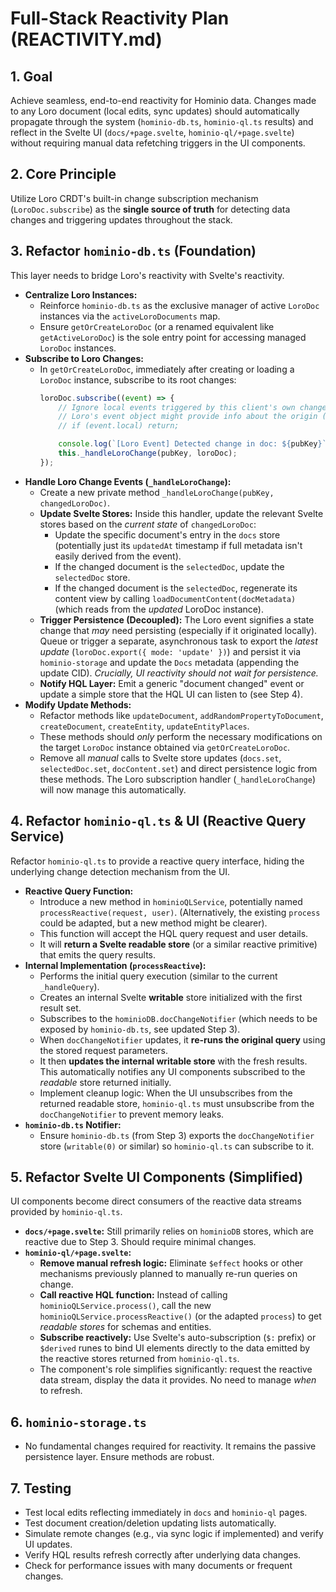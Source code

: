 # Full-Stack Reactivity Plan (REACTIVITY.md)

## 1. Goal

Achieve seamless, end-to-end reactivity for Hominio data. Changes made to any Loro document (local edits, sync updates) should automatically propagate through the system (`hominio-db.ts`, `hominio-ql.ts` results) and reflect in the Svelte UI (`docs/+page.svelte`, `hominio-ql/+page.svelte`) without requiring manual data refetching triggers in the UI components.

## 2. Core Principle

Utilize Loro CRDT's built-in change subscription mechanism (`LoroDoc.subscribe`) as the **single source of truth** for detecting data changes and triggering updates throughout the stack.

## 3. Refactor `hominio-db.ts` (Foundation)

This layer needs to bridge Loro's reactivity with Svelte's reactivity.

-   **Centralize Loro Instances:**
    -   Reinforce `hominio-db.ts` as the exclusive manager of active `LoroDoc` instances via the `activeLoroDocuments` map.
    -   Ensure `getOrCreateLoroDoc` (or a renamed equivalent like `getActiveLoroDoc`) is the sole entry point for accessing managed `LoroDoc` instances.
-   **Subscribe to Loro Changes:**
    -   In `getOrCreateLoroDoc`, immediately after creating or loading a `LoroDoc` instance, subscribe to its root changes:
        ```typescript
        loroDoc.subscribe((event) => {
            // Ignore local events triggered by this client's own changes if possible
            // Loro's event object might provide info about the origin (local vs remote)
            // if (event.local) return; 

            console.log(`[Loro Event] Detected change in doc: ${pubKey}`);
            this._handleLoroChange(pubKey, loroDoc); 
        });
        ```
-   **Handle Loro Change Events (`_handleLoroChange`):**
    -   Create a new private method `_handleLoroChange(pubKey, changedLoroDoc)`.
    -   **Update Svelte Stores:** Inside this handler, update the relevant Svelte stores based on the *current state* of `changedLoroDoc`:
        -   Update the specific document's entry in the `docs` store (potentially just its `updatedAt` timestamp if full metadata isn't easily derived from the event).
        -   If the changed document is the `selectedDoc`, update the `selectedDoc` store.
        -   If the changed document is the `selectedDoc`, regenerate its content view by calling `loadDocumentContent(docMetadata)` (which reads from the *updated* LoroDoc instance).
    -   **Trigger Persistence (Decoupled):** The Loro event signifies a state change that *may* need persisting (especially if it originated locally). Queue or trigger a separate, asynchronous task to export the *latest update* (`loroDoc.export({ mode: 'update' })`) and persist it via `hominio-storage` and update the `Docs` metadata (appending the update CID). *Crucially, UI reactivity should not wait for persistence.*
    -   **Notify HQL Layer:** Emit a generic "document changed" event or update a simple store that the HQL UI can listen to (see Step 4).
-   **Modify Update Methods:**
    -   Refactor methods like `updateDocument`, `addRandomPropertyToDocument`, `createDocument`, `createEntity`, `updateEntityPlaces`.
    -   These methods should *only* perform the necessary modifications on the target `LoroDoc` instance obtained via `getOrCreateLoroDoc`.
    -   Remove all *manual* calls to Svelte store updates (`docs.set`, `selectedDoc.set`, `docContent.set`) and direct persistence logic from these methods. The Loro subscription handler (`_handleLoroChange`) will now manage this automatically.

## 4. Refactor `hominio-ql.ts` & UI (Reactive Query Service)

Refactor `hominio-ql.ts` to provide a reactive query interface, hiding the underlying change detection mechanism from the UI.

-   **Reactive Query Function:**
    -   Introduce a new method in `hominioQLService`, potentially named `processReactive(request, user)`. (Alternatively, the existing `process` could be adapted, but a new method might be clearer).
    -   This function will accept the HQL query request and user details.
    -   It will **return a Svelte readable store** (or a similar reactive primitive) that emits the query results.
-   **Internal Implementation (`processReactive`):**
    -   Performs the initial query execution (similar to the current `_handleQuery`).
    -   Creates an internal Svelte **writable** store initialized with the first result set.
    -   Subscribes to the `hominioDB.docChangeNotifier` (which needs to be exposed by `hominio-db.ts`, see updated Step 3).
    -   When `docChangeNotifier` updates, it **re-runs the original query** using the stored request parameters.
    -   It then **updates the internal writable store** with the fresh results. This automatically notifies any UI components subscribed to the *readable* store returned initially.
    -   Implement cleanup logic: When the UI unsubscribes from the returned readable store, `hominio-ql.ts` must unsubscribe from the `docChangeNotifier` to prevent memory leaks.
-   **`hominio-db.ts` Notifier:**
    -   Ensure `hominio-db.ts` (from Step 3) exports the `docChangeNotifier` store (`writable(0)` or similar) so `hominio-ql.ts` can subscribe to it.

## 5. Refactor Svelte UI Components (Simplified)

UI components become direct consumers of the reactive data streams provided by `hominio-ql.ts`.

-   **`docs/+page.svelte`:** Still primarily relies on `hominioDB` stores, which are reactive due to Step 3. Should require minimal changes.
-   **`hominio-ql/+page.svelte`:**
    -   **Remove manual refresh logic:** Eliminate `$effect` hooks or other mechanisms previously planned to manually re-run queries on change.
    -   **Call reactive HQL function:** Instead of calling `hominioQLService.process()`, call the new `hominioQLService.processReactive()` (or the adapted `process`) to get *readable stores* for schemas and entities.
    -   **Subscribe reactively:** Use Svelte's auto-subscription (`$:` prefix) or `$derived` runes to bind UI elements directly to the data emitted by the reactive stores returned from `hominio-ql.ts`.
    -   The component's role simplifies significantly: request the reactive data stream, display the data it provides. No need to manage *when* to refresh.

## 6. `hominio-storage.ts`

-   No fundamental changes required for reactivity. It remains the passive persistence layer. Ensure methods are robust.

## 7. Testing

-   Test local edits reflecting immediately in `docs` and `hominio-ql` pages.
-   Test document creation/deletion updating lists automatically.
-   Simulate remote changes (e.g., via sync logic if implemented) and verify UI updates.
-   Verify HQL results refresh correctly after underlying data changes.
-   Check for performance issues with many documents or frequent changes. 